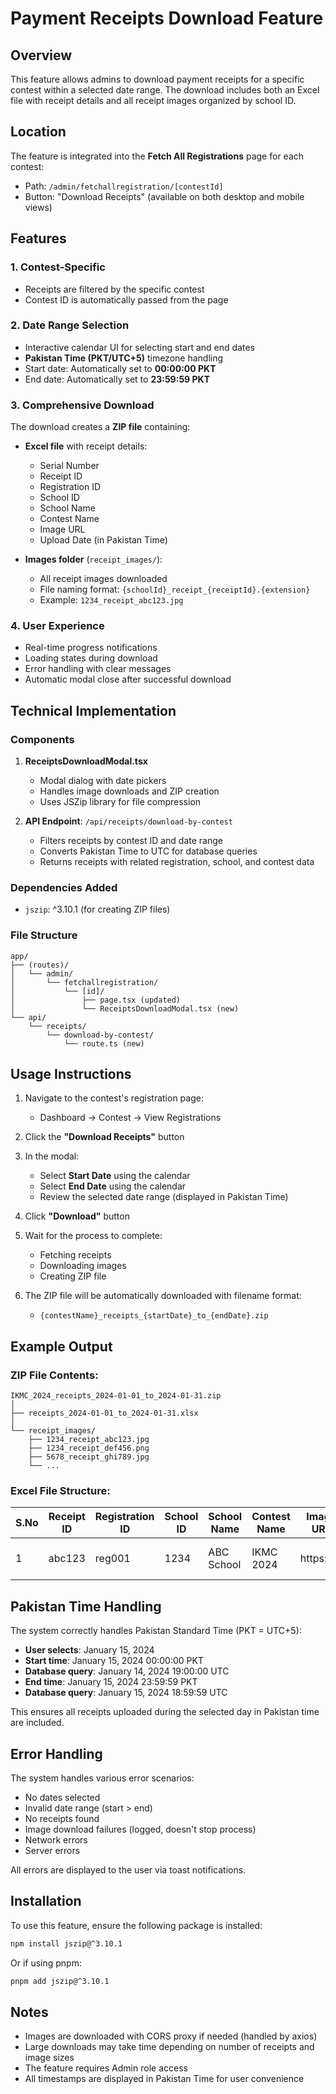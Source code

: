 # Payment Receipts Download Feature

## Overview
This feature allows admins to download payment receipts for a specific contest within a selected date range. The download includes both an Excel file with receipt details and all receipt images organized by school ID.

## Location
The feature is integrated into the **Fetch All Registrations** page for each contest:
- Path: `/admin/fetchallregistration/[contestId]`
- Button: "Download Receipts" (available on both desktop and mobile views)

## Features

### 1. **Contest-Specific**
- Receipts are filtered by the specific contest
- Contest ID is automatically passed from the page

### 2. **Date Range Selection**
- Interactive calendar UI for selecting start and end dates
- **Pakistan Time (PKT/UTC+5)** timezone handling
- Start date: Automatically set to **00:00:00 PKT**
- End date: Automatically set to **23:59:59 PKT**

### 3. **Comprehensive Download**
The download creates a **ZIP file** containing:
- **Excel file** with receipt details:
  - Serial Number
  - Receipt ID
  - Registration ID
  - School ID
  - School Name
  - Contest Name
  - Image URL
  - Upload Date (in Pakistan Time)
  
- **Images folder** (`receipt_images/`):
  - All receipt images downloaded
  - File naming format: `{schoolId}_receipt_{receiptId}.{extension}`
  - Example: `1234_receipt_abc123.jpg`

### 4. **User Experience**
- Real-time progress notifications
- Loading states during download
- Error handling with clear messages
- Automatic modal close after successful download

## Technical Implementation

### Components

1. **ReceiptsDownloadModal.tsx**
   - Modal dialog with date pickers
   - Handles image downloads and ZIP creation
   - Uses JSZip library for file compression

2. **API Endpoint**: `/api/receipts/download-by-contest`
   - Filters receipts by contest ID and date range
   - Converts Pakistan Time to UTC for database queries
   - Returns receipts with related registration, school, and contest data

### Dependencies Added
- `jszip`: ^3.10.1 (for creating ZIP files)

### File Structure
```
app/
├── (routes)/
│   └── admin/
│       └── fetchallregistration/
│           └── [id]/
│               ├── page.tsx (updated)
│               └── ReceiptsDownloadModal.tsx (new)
└── api/
    └── receipts/
        └── download-by-contest/
            └── route.ts (new)
```

## Usage Instructions

1. Navigate to the contest's registration page:
   - Dashboard → Contest → View Registrations

2. Click the **"Download Receipts"** button

3. In the modal:
   - Select **Start Date** using the calendar
   - Select **End Date** using the calendar
   - Review the selected date range (displayed in Pakistan Time)

4. Click **"Download"** button

5. Wait for the process to complete:
   - Fetching receipts
   - Downloading images
   - Creating ZIP file

6. The ZIP file will be automatically downloaded with filename format:
   - `{contestName}_receipts_{startDate}_to_{endDate}.zip`

## Example Output

### ZIP File Contents:
```
IKMC_2024_receipts_2024-01-01_to_2024-01-31.zip
│
├── receipts_2024-01-01_to_2024-01-31.xlsx
│
└── receipt_images/
    ├── 1234_receipt_abc123.jpg
    ├── 1234_receipt_def456.png
    ├── 5678_receipt_ghi789.jpg
    └── ...
```

### Excel File Structure:
| S.No | Receipt ID | Registration ID | School ID | School Name | Contest Name | Image URL | Upload Date |
|------|-----------|----------------|-----------|-------------|-------------|-----------|-------------|
| 1 | abc123 | reg001 | 1234 | ABC School | IKMC 2024 | https://... | 1/15/2024, 2:30:00 PM |

## Pakistan Time Handling

The system correctly handles Pakistan Standard Time (PKT = UTC+5):

- **User selects**: January 15, 2024
- **Start time**: January 15, 2024 00:00:00 PKT
- **Database query**: January 14, 2024 19:00:00 UTC
- **End time**: January 15, 2024 23:59:59 PKT
- **Database query**: January 15, 2024 18:59:59 UTC

This ensures all receipts uploaded during the selected day in Pakistan time are included.

## Error Handling

The system handles various error scenarios:
- No dates selected
- Invalid date range (start > end)
- No receipts found
- Image download failures (logged, doesn't stop process)
- Network errors
- Server errors

All errors are displayed to the user via toast notifications.

## Installation

To use this feature, ensure the following package is installed:

```bash
npm install jszip@^3.10.1
```

Or if using pnpm:
```bash
pnpm add jszip@^3.10.1
```

## Notes

- Images are downloaded with CORS proxy if needed (handled by axios)
- Large downloads may take time depending on number of receipts and image sizes
- The feature requires Admin role access
- All timestamps are displayed in Pakistan Time for user convenience
